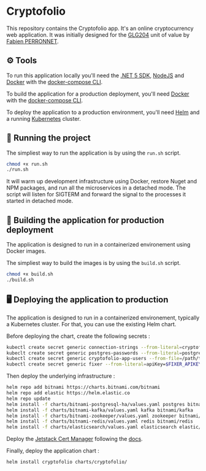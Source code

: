 # Cryptofolio

This repository contains the Cryptofolio app. It's an online cryptocurrency web application.
It was initially designed for the [GLG204](https://formation.cnam.fr/rechercher-par-discipline/architectures-logicielles-java-2--208399.kjsp) unit of value by [Fabien PERRONNET](mailto:perronnet-fabien@live.fr).

## ⚙️ Tools

To run this application locally you'll need the [.NET 5 SDK](https://dotnet.microsoft.com/download/dotnet/5.0#sdk-5.0.400), [NodeJS](https://nodejs.org/en/) and [Docker](https://www.docker.com/products/docker-desktop) with the [docker-compose CLI](https://docs.docker.com/compose/).

To build the application for a production deployment, you'll need [Docker](https://www.docker.com/products/docker-desktop) with the [docker-compose CLI](https://docs.docker.com/compose/).


To deploy the application to a production environment, you'll need [Helm](https://helm.sh) and a running [Kubernetes](https://kubernetes.io) cluster.
## 🚀 Running the project

The simpliest way to run the application is by using the `run.sh` script.

```bash
chmod +x run.sh
./run.sh
```

It will warm up development infrastructure using Docker, restore Nuget and NPM packages, and run all the microservices in a detached mode. The script will listen for SIGTERM and forward the signal to the processes it started in detached mode.

## 🍳 Building the application for production deployment

The application is designed to run in a containerized environement using Docker images.

The simpliest way to build the images is by using the `build.sh` script.

```bash
chmod +x build.sh
./build.sh
```

## 🖥️ Deploying the application to production

The application is designed to run in a containerized environement, typically a Kubernetes cluster. For that, you can use the existing Helm chart.

Before deploying the chart, create the following secrets :

```bash
kubectl create secret generic connection-strings --from-literal=cryptofolio-context=$CONNECTIONSTRINGS_CRYPTOFOLIOCONTEXT --from-literal=identity-context=$CONNECTIONSTRINGS_IDENTITYCONTEXT
kubeclt create secret generic postgres-passwords --from-literal=postgresql-password=$POSTGRESQL_PASSWORD --from-literal=postgresql-postgres-password=$POSTGRESQL_POSTGRES_PASSWORD --from-literal=repmgr-password=$REPMGR_PASSWORD
kubectl create secret generic cryptofolio-app-users --from-file=/path/to/appsettings.Users.json
kubectl create secret generic fixer --from-literal=apiKey=$FIXER_APIKEY
```

Then deploy the underlying infrastructure :

```bash
helm repo add bitnami https://charts.bitnami.com/bitnami
helm repo add elastic https://helm.elastic.co
helm repo update
helm install -f charts/bitnami-postgresql-ha/values.yaml postgres bitnami/postgresql-ha
helm install -f charts/bitnami-kafka/values.yaml kafka bitnami/kafka
helm install -f charts/bitnami-zookeeper/values.yaml zookeeper bitnami/zookeeper
helm install -f charts/bitnami-redis/values.yaml redis bitnami/redis
helm install -f charts/elasticsearch/values.yaml elasticsearch elastic/elasticsearch
```

Deploy the [Jetstack Cert Manager](https://cert-manager.io/) following the [docs](https://cert-manager.io/docs/).

Finally, deploy the application chart :

```bash
helm install cryptofolio charts/cryptofolio/
```